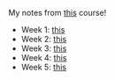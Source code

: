 My notes from [this](https://www.coursera.org/learn/competitive-data-science/home/welcome) course!

- Week 1: [this](../how-to-win-data-science-competition-learn-from-top-kaggler/2020-04-27-week1.md)
- Week 2: [this]()
- Week 3: [this]()
- Week 4: [this](../how-to-win-data-science-competition-learn-from-top-kaggler/2020-04-26-how-to-win-data-science-competition-learn-from-top-kaggler-week4.md)
- Week 5: [this]()
